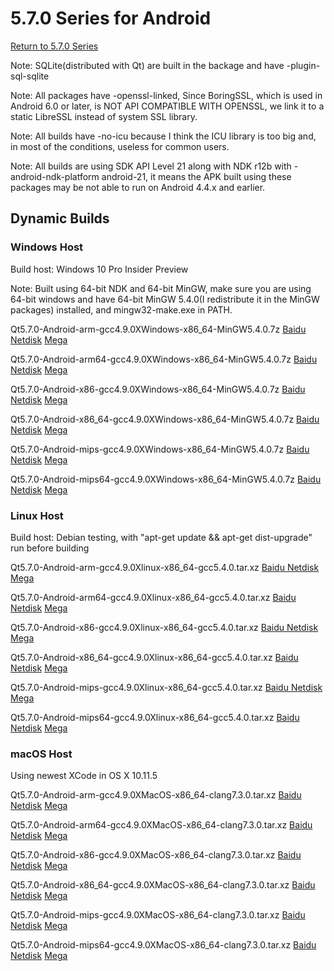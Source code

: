 # 5.7.0 Series for Android

[Return to 5.7.0 Series](5.7.0-series.md)

Note: SQLite(distributed with Qt) are built in the backage and have -plugin-sql-sqlite

Note: All packages have -openssl-linked, Since BoringSSL, which is used in Android 6.0 or later, is NOT API COMPATIBLE WITH OPENSSL, we link it to a static LibreSSL instead of system SSL library. 

Note: All builds have -no-icu because I think the ICU library is too big and, in most of the conditions, useless for common users.

Note: All builds are using SDK API Level 21 along with NDK r12b with -android-ndk-platform android-21, it means the APK built using these packages may be not able to run on Android 4.4.x and earlier.

## Dynamic Builds

### Windows Host

Build host: Windows 10 Pro Insider Preview

Note: Built using 64-bit NDK and 64-bit MinGW, make sure you are using 64-bit windows and have 64-bit MinGW 5.4.0(I redistribute it in the MinGW packages) installed, and mingw32-make.exe in PATH.

Qt5.7.0-Android-arm-gcc4.9.0XWindows-x86_64-MinGW5.4.0.7z [Baidu Netdisk](http://pan.baidu.com/s/1hrVFUa4) [Mega](https://mega.nz/#!ZFxwwbbJ!ojQRP8QJkocFyepOlCKi4tx1jDEYmAPDR0Yzenmcds4)

Qt5.7.0-Android-arm64-gcc4.9.0XWindows-x86_64-MinGW5.4.0.7z [Baidu Netdisk](http://pan.baidu.com/s/1gfdP0lH) [Mega](https://mega.nz/#!IAATCKgC!9vkNjUEXjFICTP7zhupq0K_kAF9ty_942FkjPucv1bw)

Qt5.7.0-Android-x86-gcc4.9.0XWindows-x86_64-MinGW5.4.0.7z [Baidu Netdisk](http://pan.baidu.com/s/1eRMq76a) [Mega](https://mega.nz/#!UF4FBQaK!Edsaf7897QGlxIxfpKSlM-ZCGTvgdsUxcHosE3_AQ68)

Qt5.7.0-Android-x86_64-gcc4.9.0XWindows-x86_64-MinGW5.4.0.7z [Baidu Netdisk](http://pan.baidu.com/s/1eRH6ROe) [Mega](https://mega.nz/#!cZJzBYJZ!mROqEztVbr26XTWR32JDuUIwZHHpK72e07RWm51R9Lk)

Qt5.7.0-Android-mips-gcc4.9.0XWindows-x86_64-MinGW5.4.0.7z [Baidu Netdisk](http://pan.baidu.com/s/1dEVgbVr) [Mega](https://mega.nz/#!5EoDQASS!E_KAuukNUwc6DHnRQa-Id3TGWFvg00VbZuPoAty0PRs)

Qt5.7.0-Android-mips64-gcc4.9.0XWindows-x86_64-MinGW5.4.0.7z [Baidu Netdisk](http://pan.baidu.com/s/1bpbpJL9) [Mega](https://mega.nz/#!0cInWaTS!lCXknKDyyRrqtTJkdo4k5R2XDlURkybxTL-jWSVyz4Q)

### Linux Host

Build host: Debian testing, with "apt-get update && apt-get dist-upgrade" run before building

Qt5.7.0-Android-arm-gcc4.9.0Xlinux-x86_64-gcc5.4.0.tar.xz [Baidu Netdisk](http://pan.baidu.com/s/1pLfAYD1) [Mega](https://mega.nz/#!wF4zjQJI!QRxcRRvZ1v7YNVNRofsiQ0HnOYHeHxmZiThRuzA876k)

Qt5.7.0-Android-arm64-gcc4.9.0Xlinux-x86_64-gcc5.4.0.tar.xz [Baidu Netdisk](http://pan.baidu.com/s/1c16L5jM) [Mega](https://mega.nz/#!dUYTiATb!Rd0j0sVzh0Ekc7TPz5Om282VmAWSdSehAMZtNKyw9g0)

Qt5.7.0-Android-x86-gcc4.9.0Xlinux-x86_64-gcc5.4.0.tar.xz [Baidu Netdisk](http://pan.baidu.com/s/1eREOX9K) [Mega](https://mega.nz/#!5Uo1UI6L!Z6GbG9nmF_NGEU7ebe3jQXypu8UHzGCSO2g2qP8arvQ)

Qt5.7.0-Android-x86_64-gcc4.9.0Xlinux-x86_64-gcc5.4.0.tar.xz [Baidu Netdisk](http://pan.baidu.com/s/1c1XjV48) [Mega](https://mega.nz/#!9JRVFKja!BgGqpRZOz9ooQ6vRPW05S0atPIDOGWCZVTusR96-aS4)

Qt5.7.0-Android-mips-gcc4.9.0Xlinux-x86_64-gcc5.4.0.tar.xz [Baidu Netdisk](http://pan.baidu.com/s/1jH7pprg) [Mega](https://mega.nz/#!xcQSzICa!8Wqs2tyX-Ytw2wF9QeM2Tbi_GfsFOtZXfIDScuzqNpk)

Qt5.7.0-Android-mips64-gcc4.9.0Xlinux-x86_64-gcc5.4.0.tar.xz [Baidu Netdisk](http://pan.baidu.com/s/1i511TdV) [Mega](https://mega.nz/#!dQBDAYgJ!GNpRGq_BzXF2Fyc78XfXLjVkKGUQA_LCqmzLU-6iEPk)

### macOS Host

Using newest XCode in OS X 10.11.5

Qt5.7.0-Android-arm-gcc4.9.0XMacOS-x86_64-clang7.3.0.tar.xz [Baidu Netdisk](http://pan.baidu.com/s/1sk8wTwp) [Mega](https://mega.nz/#!9Io22LAC!ohIHzogLUc_KoJxQUUgcdB7nbr0I_krE4IYyGDG6Rks)

Qt5.7.0-Android-arm64-gcc4.9.0XMacOS-x86_64-clang7.3.0.tar.xz [Baidu Netdisk](http://pan.baidu.com/s/1eRF4UyQ) [Mega](https://mega.nz/#!FUYVGQDI!4LKFQ1fN5ABIPHt9aFWoIfWb8E3mXAcRPV2fFDwvrQQ)

Qt5.7.0-Android-x86-gcc4.9.0XMacOS-x86_64-clang7.3.0.tar.xz [Baidu Netdisk](http://pan.baidu.com/s/1dE2FJtZ) [Mega](https://mega.nz/#!tcASEIbJ!LvFxqTHi4HC01DPrOlxy7U5T46OmDdyYmh9gmyZMmCE)

Qt5.7.0-Android-x86_64-gcc4.9.0XMacOS-x86_64-clang7.3.0.tar.xz [Baidu Netdisk](http://pan.baidu.com/s/1i5uGueL) [Mega](https://mega.nz/#!tBpUzTjA!JVXllwNzXpKTaHJZ_M7QJayBG14KyNGWSzegRerQTLk)

Qt5.7.0-Android-mips-gcc4.9.0XMacOS-x86_64-clang7.3.0.tar.xz [Baidu Netdisk](http://pan.baidu.com/s/1hrPAnGS) [Mega](https://mega.nz/#!AIwXSJ7D!NBkA86B-0_lGjrpB4BXQUTWy_oD43so8ChsrFcRG41Q)

Qt5.7.0-Android-mips64-gcc4.9.0XMacOS-x86_64-clang7.3.0.tar.xz [Baidu Netdisk](http://pan.baidu.com/s/1hspsGqK) [Mega](https://mega.nz/#!lFxhEJJT!pLmVDKOUgObmqFNgaXjjUf93IgC8REgnDUsLsPwt8xA)
